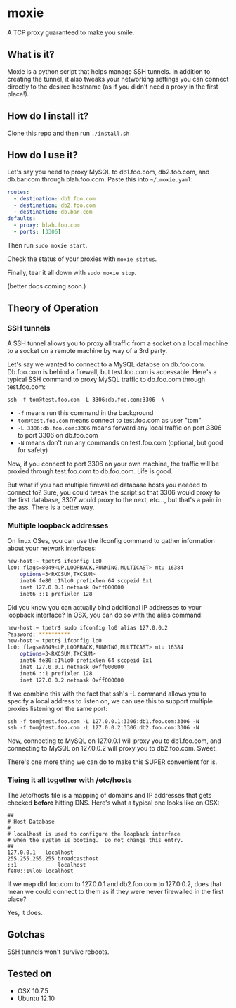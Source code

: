 # moxie

A TCP proxy guaranteed to make you smile.

## What is it?

Moxie is a python script that helps manage SSH tunnels. In addition to creating the tunnel, it also tweaks your networking settings you can connect directly to the desired hostname (as if you didn't need a proxy in the first place!).

## How do I install it?

Clone this repo and then run `./install.sh`

## How do I use it?

Let's say you need to proxy MySQL to db1.foo.com, db2.foo.com, and db.bar.com through blah.foo.com. Paste this into `~/.moxie.yaml`:

```yaml
routes:
  - destination: db1.foo.com
  - destination: db2.foo.com
  - destination: db.bar.com
defaults:
  - proxy: blah.foo.com
  - ports: [3306]
```

Then run `sudo moxie start`.

Check the status of your proxies with `moxie status`.

Finally, tear it all down with `sudo moxie stop`.

(better docs coming soon.)

## Theory of Operation

### SSH tunnels
A SSH tunnel allows you to proxy all traffic from a socket on a local machine to a socket on a remote machine by way of a 3rd party.

Let's say we wanted to connect to a MySQL databse on db.foo.com. Db.foo.com is behind a firewall, but test.foo.com is accessable. Here's a typical SSH command to proxy MySQL traffic to db.foo.com through test.foo.com:

`ssh -f tom@test.foo.com -L 3306:db.foo.com:3306 -N`

 - `-f` means run this command in the background
 - `tom@test.foo.com` means connect to test.foo.com as user "tom"
 - `-L 3306:db.foo.com:3306` means forward any local traffic on port 3306 to port 3306 on db.foo.com
 - `-N` means don't run any commands on test.foo.com (optional, but good for safety)

Now, if you connect to port 3306 on your own machine, the traffic will be proxied through test.foo.com to db.foo.com. Life is good.

But what if you had multiple firewalled database hosts you needed to connect to? Sure, you could tweak the script so that 3306 would proxy to the first database, 3307 would proxy to the next, etc..., but that's a pain in the ass. There is a better way.

### Multiple loopback addresses

On linux OSes, you can use the ifconfig command to gather information about your network interfaces:

```bash
new-host:~ tpetr$ ifconfig lo0
lo0: flags=8049<UP,LOOPBACK,RUNNING,MULTICAST> mtu 16384
    options=3<RXCSUM,TXCSUM>
    inet6 fe80::1%lo0 prefixlen 64 scopeid 0x1 
    inet 127.0.0.1 netmask 0xff000000 
    inet6 ::1 prefixlen 128
```

Did you know you can actually bind additional IP addresses to your loopback interface? In OSX, you can do so with the alias command:

```bash
new-host:~ tpetr$ sudo ifconfig lo0 alias 127.0.0.2
Password: **********
new-host:~ tpetr$ ifconfig lo0
lo0: flags=8049<UP,LOOPBACK,RUNNING,MULTICAST> mtu 16384
    options=3<RXCSUM,TXCSUM>
    inet6 fe80::1%lo0 prefixlen 64 scopeid 0x1 
    inet 127.0.0.1 netmask 0xff000000 
    inet6 ::1 prefixlen 128 
    inet 127.0.0.2 netmask 0xff000000
```

If we combine this with the fact that ssh's -L command allows you to specify a local address to listen on, we can use this to support multiple proxies listening on the same port:

```
ssh -f tom@test.foo.com -L 127.0.0.1:3306:db1.foo.com:3306 -N
ssh -f tom@test.foo.com -L 127.0.0.2:3306:db2.foo.com:3306 -N
```

Now, connecting to MySQL on 127.0.0.1 will proxy you to db1.foo.com, and connecting to MySQL on 127.0.0.2 will proxy you to db2.foo.com. Sweet.

There's one more thing we can do to make this SUPER convenient for is.

### Tieing it all together with /etc/hosts

The /etc/hosts file is a mapping of domains and IP addresses that gets checked **before** hitting DNS. Here's what a typical one looks like on OSX:

```
##
# Host Database
#
# localhost is used to configure the loopback interface
# when the system is booting.  Do not change this entry.
##
127.0.0.1   localhost
255.255.255.255 broadcasthost
::1             localhost 
fe80::1%lo0 localhost
```

If we map db1.foo.com to 127.0.0.1 and db2.foo.com to 127.0.0.2, does that mean we could connect to them as if they were never firewalled in the first place?

Yes, it does.

## Gotchas

SSH tunnels won't survive reboots.

## Tested on

 - OSX 10.7.5
 - Ubuntu 12.10